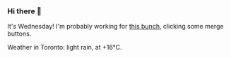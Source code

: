 ### Hi there :wave:

It's Wednesday! I'm probably working for [this bunch](https://github.com/kohofinancial), clicking some merge buttons.

Weather in Toronto: light rain, at +16°C.
